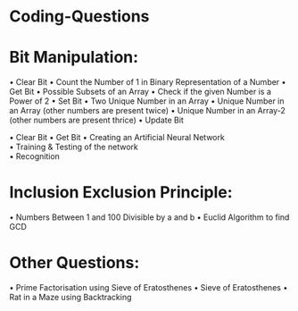 # Coding-Questions
# Bit Manipulation:
• Clear Bit
• Count the Number of 1 in Binary Representation of a Number
• Get Bit
• Possible Subsets of an Array
• Check if the given Number is a Power of 2
• Set Bit
• Two Unique Number in an Array
• Unique Number in an Array (other numbers are present twice)
• Unique Number in an Array-2 (other numbers are present thrice)
• Update Bit

•	Clear Bit
•	Get Bit
•	Creating an Artificial Neural Network  
•	Training & Testing of the network  
•	Recognition 

# Inclusion Exclusion Principle:
• Numbers Between 1 and 100 Divisible by a and b
• Euclid Algorithm to find GCD



# Other Questions:
• Prime Factorisation using Sieve of Eratosthenes
• Sieve of Eratosthenes
• Rat in a Maze using Backtracking
